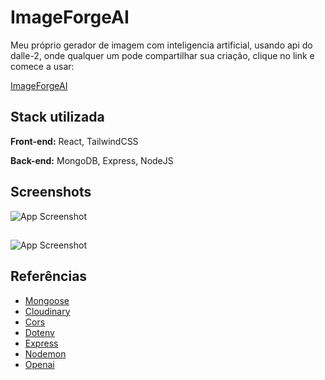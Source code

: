 
# ImageForgeAI

Meu próprio gerador de imagem com inteligencia artificial, usando api do dalle-2, onde qualquer um pode compartilhar sua criação, clique no link e comece a usar:

[ImageForgeAI](https://ai-image-generator-three-roan.vercel.app/)
## Stack utilizada

**Front-end:** React, TailwindCSS

**Back-end:** MongoDB, Express, NodeJS


## Screenshots

![App Screenshot](https://i.postimg.cc/0Q5QR0Cy/screencapture-ai-image-generator-three-roan-vercel-app-2023-04-26-01-55-48.png)
## 
![App Screenshot](https://i.postimg.cc/jqm7NBX6/screencapture-ai-image-generator-three-roan-vercel-app-create-post-2023-04-26-01-56-23.png)
## Referências

 - [Mongoose](https://mongoosejs.com/docs/)
 - [Cloudinary](https://cloudinary.com/documentation)
 - [Cors](https://github.com/expressjs/cors#readme)
 - [Dotenv](https://github.com/motdotla/dotenv#readme)
 - [Express](https://expressjs.com/)
 - [Nodemon](https://nodemon.io/)
 - [Openai](https://beta.openai.com/docs/)
